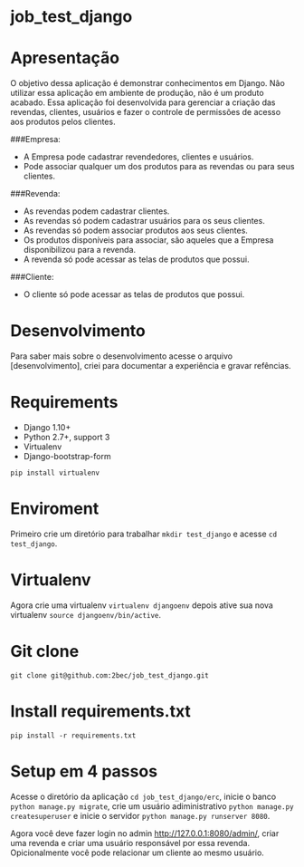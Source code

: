 # job_test_django

# Apresentação
O objetivo dessa aplicação é demonstrar conhecimentos em Django. Não utilizar essa aplicação em ambiente de produção, não é um produto acabado.
Essa aplicação foi desenvolvida para gerenciar a criação das revendas, clientes, usuários e fazer o controle de permissões de acesso aos produtos pelos clientes.

###Empresa:
- A Empresa pode cadastrar revendedores, clientes e usuários.
- Pode associar qualquer um dos produtos para as revendas ou para seus clientes.

###Revenda:
- As revendas podem cadastrar clientes.
- As revendas só podem cadastrar usuários para os seus clientes.
- As revendas só podem associar produtos aos seus clientes.
- Os produtos disponíveis para associar, são aqueles que a Empresa disponibilizou para a revenda.
- A revenda só pode acessar as telas de produtos que possui.

###Cliente:
- O cliente só pode acessar as telas de produtos que possui.

# Desenvolvimento
Para saber mais sobre o desenvolvimento acesse o arquivo [desenvolvimento], criei para documentar a experiência e gravar refências.

# Requirements
- Django 1.10+
- Python 2.7+, support 3
- Virtualenv
- Django-bootstrap-form

```
pip install virtualenv

```

# Enviroment
Primeiro crie um diretório para trabalhar ` mkdir test_django ` e acesse ` cd test_django `.

# Virtualenv
Agora crie uma virtualenv ` virtualenv djangoenv ` depois ative sua nova virtualenv ` source djangoenv/bin/active `.

# Git clone
` git clone git@github.com:2bec/job_test_django.git `

# Install requirements.txt
` pip install -r requirements.txt `

# Setup em 4 passos
Acesse o diretório da aplicação ` cd job_test_django/erc `, inicie o banco ` python manage.py migrate `, crie um usuário adiministrativo ` python manage.py createsuperuser ` e inicie o servidor ` python manage.py runserver 8080 `.

Agora você deve fazer login no admin http://127.0.0.1:8080/admin/, criar uma revenda e criar uma usuário responsável por essa revenda. Opicionalmente você pode relacionar um cliente ao mesmo usuário.